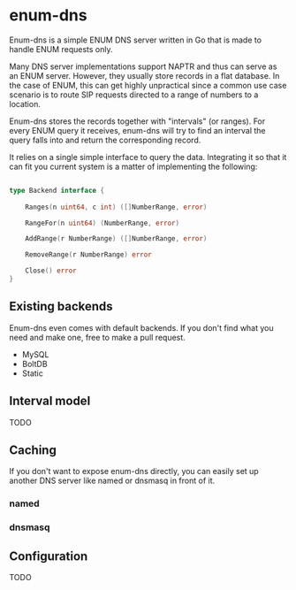 # enum-dns

Enum-dns is a simple ENUM DNS server written in Go that is made to handle ENUM requests only.
 
Many DNS server implementations support NAPTR and thus can serve as an ENUM server. However, they usually store records in a flat database. In the case of ENUM, this can get highly unpractical since a common use case scenario is to route SIP requests directed to a range of numbers to a location.

Enum-dns stores the records together with "intervals" (or ranges). For every ENUM query it receives, enum-dns will try to find an interval the query falls into and return the corresponding record.
  
It relies on a single simple interface to query the data. Integrating it so that it can fit you current system is a matter of implementing the following: 
  
```go

type Backend interface {
	
	Ranges(n uint64, c int) ([]NumberRange, error)

	RangeFor(n uint64) (NumberRange, error)

	AddRange(r NumberRange) ([]NumberRange, error)

	RemoveRange(r NumberRange) error

	Close() error
}
```

## Existing backends

Enum-dns even comes with default backends. If you don't find what you need and make one, free to make a pull request.
 
* MySQL
* BoltDB
* Static

## Interval model

TODO  

## Caching

If you don't want to expose enum-dns directly, you can easily set up another DNS server like named or dnsmasq in front of it.  

### named

### dnsmasq

## Configuration

TODO